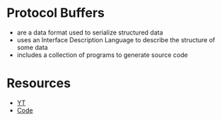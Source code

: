# Protocol Buffers
- are a data format used to serialize structured data
- uses an Interface Description Language to describe the structure of some data
- includes a collection of programs to generate source code

# Resources
- [YT](https://www.youtube.com/watch?v=U69jAJYqdQs&list=PL7yAAGMOat_EX1nv8fgltlm0CnJTH8Nwg&index=2)
- [Code]()